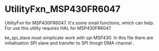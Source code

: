 # UtilityFxn_MSP430FR6047
UtilityFxn for MSP430FR6047. It's some small functions, which can help. For use this utility requires HAL for MSP430FR6047

ke_spi_slave must simplicate work with spi MSP430. In this file there are initialisation SPI slave and transfer to SPI throgh DMA channel .  



